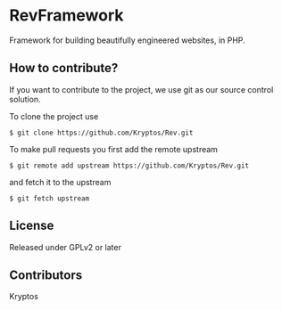 RevFramework
============

Framework for building beautifully engineered websites, in PHP.

## How to contribute?

If you want to contribute to the project, we use git as our source control solution.

To clone the project use

    $ git clone https://github.com/Kryptos/Rev.git

To make pull requests you first add the remote upstream

    $ git remote add upstream https://github.com/Kryptos/Rev.git

and fetch it to the upstream

    $ git fetch upstream

## License

Released under GPLv2 or later

## Contributors

Kryptos
